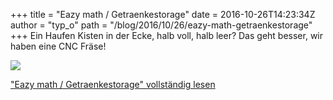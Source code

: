 +++
title = "Eazy math / Getraenkestorage"
date = 2016-10-26T14:23:34Z
author = "typ_o"
path = "/blog/2016/10/26/eazy-math-getraenkestorage"
+++
Ein Haufen Kisten in der Ecke, halb voll, halb leer? Das geht besser,
wir haben eine CNC Fräse\!  
  
[![](https://flipdot.org/blog/uploads/DSC_6639.serendipityThumb.JPG)](https://flipdot.org/blog/uploads/DSC_6639.JPG)  
  
  
["Eazy math / Getraenkestorage" vollständig
lesen](https://flipdot.org/blog/archives/355-Eazy-math-Getraenkestorage.html#extended)
